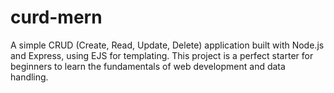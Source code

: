 # curd-mern
A simple CRUD (Create, Read, Update, Delete) application built with Node.js and Express, using EJS for templating. This project is a perfect starter for beginners to learn the fundamentals of web development and data handling.
